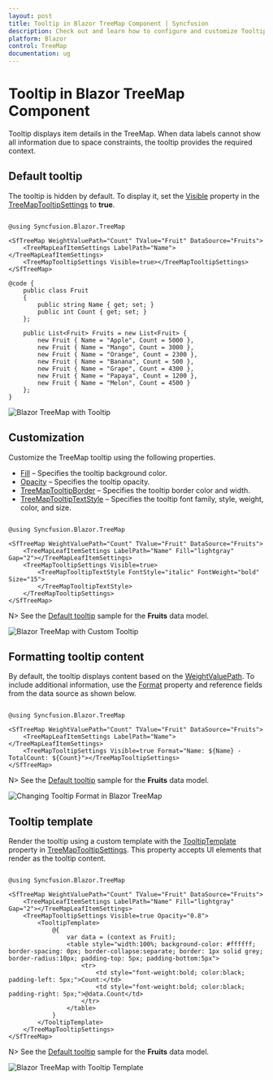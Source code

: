 ```yaml
---
layout: post
title: Tooltip in Blazor TreeMap Component | Syncfusion
description: Check out and learn how to configure and customize Tooltip in the Syncfusion Blazor TreeMap component.
platform: Blazor
control: TreeMap
documentation: ug
---
```


# Tooltip in Blazor TreeMap Component

Tooltip displays item details in the TreeMap. When data labels cannot show all information due to space constraints, the tooltip provides the required context.

## Default tooltip

The tooltip is hidden by default. To display it, set the [Visible](https://help.syncfusion.com/cr/blazor/Syncfusion.Blazor.TreeMap.TreeMapTooltipSettings.html#Syncfusion_Blazor_TreeMap_TreeMapTooltipSettings_Visible) property in the [TreeMapTooltipSettings](https://help.syncfusion.com/cr/blazor/Syncfusion.Blazor.TreeMap.TreeMapTooltipSettings.html) to **true**.

```cshtml

@using Syncfusion.Blazor.TreeMap

<SfTreeMap WeightValuePath="Count" TValue="Fruit" DataSource="Fruits">
    <TreeMapLeafItemSettings LabelPath="Name"></TreeMapLeafItemSettings>
    <TreeMapTooltipSettings Visible=true></TreeMapTooltipSettings>
</SfTreeMap>

@code {
    public class Fruit
    {
        public string Name { get; set; }
        public int Count { get; set; }
    };

    public List<Fruit> Fruits = new List<Fruit> {
        new Fruit { Name = "Apple", Count = 5000 },
        new Fruit { Name = "Mango", Count = 3000 },
        new Fruit { Name = "Orange", Count = 2300 },
        new Fruit { Name = "Banana", Count = 500 },
        new Fruit { Name = "Grape", Count = 4300 },
        new Fruit { Name = "Papaya", Count = 1200 },
        new Fruit { Name = "Melon", Count = 4500 }
    };
}

```

![Blazor TreeMap with Tooltip](images/Tooltip/blazor-treemap-tooltip.png)

## Customization

Customize the TreeMap tooltip using the following properties.

- [Fill](https://help.syncfusion.com/cr/blazor/Syncfusion.Blazor.TreeMap.TreeMapTooltipSettings.html#Syncfusion_Blazor_TreeMap_TreeMapTooltipSettings_Fill) – Specifies the tooltip background color.
- [Opacity](https://help.syncfusion.com/cr/blazor/Syncfusion.Blazor.TreeMap.TreeMapTooltipSettings.html#Syncfusion_Blazor_TreeMap_TreeMapTooltipSettings_Opacity) – Specifies the tooltip opacity.
- [TreeMapTooltipBorder](https://help.syncfusion.com/cr/blazor/Syncfusion.Blazor.TreeMap.TreeMapTooltipBorder.html) – Specifies the tooltip border color and width.
- [TreeMapTooltipTextStyle](https://help.syncfusion.com/cr/blazor/Syncfusion.Blazor.TreeMap.TreeMapTooltipTextStyle.html) – Specifies the tooltip font family, style, weight, color, and size.

```cshtml

@using Syncfusion.Blazor.TreeMap

<SfTreeMap WeightValuePath="Count" TValue="Fruit" DataSource="Fruits">
    <TreeMapLeafItemSettings LabelPath="Name" Fill="lightgray" Gap="2"></TreeMapLeafItemSettings>
    <TreeMapTooltipSettings Visible=true>
        <TreeMapTooltipTextStyle FontStyle="italic" FontWeight="bold" Size="15">
        </TreeMapTooltipTextStyle>
    </TreeMapTooltipSettings>
</SfTreeMap>

```

N> See the [Default tooltip](#default-tooltip) sample for the **Fruits** data model.

![Blazor TreeMap with Custom Tooltip](images/Tooltip/blazor-treemap-custom-tooltip.png)

## Formatting tooltip content

By default, the tooltip displays content based on the [WeightValuePath](https://help.syncfusion.com/cr/blazor/Syncfusion.Blazor.TreeMap.SfTreeMap-1.html#Syncfusion_Blazor_TreeMap_SfTreeMap_1_WeightValuePath). To include additional information, use the [Format](https://help.syncfusion.com/cr/blazor/Syncfusion.Blazor.TreeMap.TreeMapTooltipSettings.html#Syncfusion_Blazor_TreeMap_TreeMapTooltipSettings_Format) property and reference fields from the data source as shown below.

```cshtml

@using Syncfusion.Blazor.TreeMap

<SfTreeMap WeightValuePath="Count" TValue="Fruit" DataSource="Fruits">
    <TreeMapLeafItemSettings LabelPath="Name"></TreeMapLeafItemSettings>
    <TreeMapTooltipSettings Visible=true Format="Name: ${Name} - TotalCount: ${Count}"></TreeMapTooltipSettings>
</SfTreeMap>

```

N> See the [Default tooltip](#default-tooltip) sample for the **Fruits** data model.

![Changing Tooltip Format in Blazor TreeMap](images/Tooltip/blazor-treemap-tooltip-format.png)

## Tooltip template

Render the tooltip using a custom template with the [TooltipTemplate](https://help.syncfusion.com/cr/blazor/Syncfusion.Blazor.TreeMap.TreeMapTooltipSettings.html#Syncfusion_Blazor_TreeMap_TreeMapTooltipSettings_TooltipTemplate) property in [TreeMapTooltipSettings](https://help.syncfusion.com/cr/blazor/Syncfusion.Blazor.TreeMap.TreeMapTooltipSettings.html). This property accepts UI elements that render as the tooltip content.

```cshtml

@using Syncfusion.Blazor.TreeMap

<SfTreeMap WeightValuePath="Count" TValue="Fruit" DataSource="Fruits">
    <TreeMapLeafItemSettings LabelPath="Name" Fill="lightgray" Gap="2"></TreeMapLeafItemSettings>
    <TreeMapTooltipSettings Visible=true Opacity="0.8">
        <TooltipTemplate>
            @{
                var data = (context as Fruit);
                <table style="width:100%; background-color: #ffffff; border-spacing: 0px; border-collapse:separate; border: 1px solid grey; border-radius:10px; padding-top: 5px; padding-bottom:5px">
                    <tr>
                        <td style="font-weight:bold; color:black; padding-left: 5px;">Count:</td>
                        <td style="font-weight:bold; color:black; padding-right: 5px;">@data.Count</td>
                    </tr>
                </table>
            }
        </TooltipTemplate>
    </TreeMapTooltipSettings>
</SfTreeMap>

```

N> See the [Default tooltip](#default-tooltip) sample for the **Fruits** data model.

![Blazor TreeMap with Tooltip Template](images/Tooltip/blazor-treemap-tooltip-template.png)
